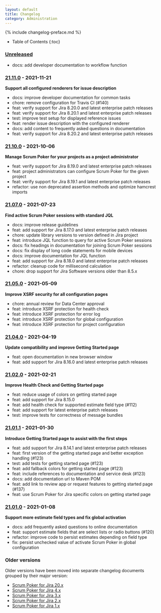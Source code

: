 ```yaml
---
layout: default
title: Changelog
category: Administration
---
```


{% include changelog-preface.md %}

* Table of Contents
{:toc}

### [Unreleased]

* docs: add developer documentation to workflow function

### [21.11.0] - 2021-11-21

**Support all configured renderers for issue description**

* docs: improve developer documentation for common tasks
* chore: remove configuration for Travis CI (#140)
* feat: verify support for Jira 8.20.0 and latest enterprise patch releases
* feat: verify support for Jira 8.20.1 and latest enterprise patch releases
* test: improve test setup for displayed reference issues
* feat: render issue description with the configured renderer
* docs: add content to frequently asked questions in documentation
* feat: verify support for Jira 8.20.2 and latest enterprise patch releases

### [21.10.0] - 2021-10-06

**Manage Scrum Poker for your projects as a project administrator**

* feat: verify support for Jira 8.19.0 and latest enterprise patch releases
* feat: project administrators can configure Scrum Poker for the given project
* feat: verify support for Jira 8.19.1 and latest enterprise patch releases
* refactor: use non deprecated assertion methods and optimize hamcrest imports

### [21.07.0] - 2021-07-23

**Find active Scrum Poker sessions with standard JQL**

* docs: improve release guidelines
* feat: add support for Jira 8.17.0 and latest enterprise patch releases
* chore: update library versions to version defined in Jira project
* feat: introduce JQL function to query for active Scrum Poker sessions
* docs: fix headings in documentation for joining Scrum Poker sessions
* docs: fix display of long code statements for mobile devices
* docs: improve documentation for JQL function
* feat: add support for Jira 8.18.0 and latest enterprise patch releases
* refactor: cleanup code for millisecond calculation
* chore: drop support for Jira Software versions older than 8.5.x

### [21.05.0] - 2021-05-09

**Improve XSRF security for all configuration pages**

* chore: annual review for Data Center approval
* feat: introduce XSRF protection for health check
* feat: introduce XSRF protection for error log
* feat: introduce XSRF protection for global configuration
* feat: introduce XSRF protection for project configuration

### [21.04.0] - 2021-04-19

**Update compatibility and improve Getting Started page**

* feat: open documentation in new browser window
* feat: add support for Jira 8.16.0 and latest enterprise patch releases

### [21.02.0] - 2021-02-21

**Improve Health Check and Getting Started page**

* feat: reduce usage of colors on getting started page
* feat: add support for Jira 8.15.0
* feat: add health check for supported estimate field type (#112)
* feat: add support for latest enterprise patch releases
* test: improve tests for correctness of message bundles

### [21.01.1] - 2021-01-30

**Introduce Getting Started page to assist with the first steps**

* feat: add support for Jira 8.14.1 and latest enterprise patch releases
* feat: first version of the getting started page and better exception handling (#123)
* test: add tests for getting started page (#123)
* feat: add fallback colors for getting started page (#123)
* feat: include references to documentation and service desk (#123)
* docs: add documentation url to Maven POM
* feat: add link to review app or request features to getting started page (#137)
* feat: use Scrum Poker for Jira specific colors on getting started page

### [21.01.0] - 2021-01-08

**Support more estimate field types and fix global activation**

* docs: add frequently asked questions to online documentation
* feat: support estimate fields that are select lists or radio buttons (#120)
* refactor: improve code to persist estimates depending on field type
* fix: persist unchecked value of activate Scrum Poker in global configuration

### Older versions

Older versions have been moved into separate changelog documents grouped by their major version:

* [Scrum Poker for Jira 20.x](/changelog-20x)
* [Scrum Poker for Jira 4.x](/changelog-4x)
* [Scrum Poker for Jira 3.x](/changelog-3x)
* [Scrum Poker for Jira 2.x](/changelog-2x)
* [Scrum Poker for Jira 1.x](/changelog-1x)

[Unreleased]: https://github.com/codescape/jira-scrum-poker/compare/21.11.0...HEAD
[21.11.0]: https://github.com/codescape/jira-scrum-poker/compare/21.10.0...21.11.0
[21.10.0]: https://github.com/codescape/jira-scrum-poker/compare/21.07.0...21.10.0
[21.07.0]: https://github.com/codescape/jira-scrum-poker/compare/21.05.0...21.07.0
[21.05.0]: https://github.com/codescape/jira-scrum-poker/compare/21.04.0...21.05.0
[21.04.0]: https://github.com/codescape/jira-scrum-poker/compare/21.02.0...21.04.0
[21.02.0]: https://github.com/codescape/jira-scrum-poker/compare/21.01.1...21.02.0
[21.01.1]: https://github.com/codescape/jira-scrum-poker/compare/21.01.0...21.01.1
[21.01.0]: https://github.com/codescape/jira-scrum-poker/compare/20.12.1...21.01.0
